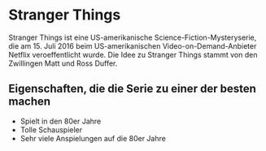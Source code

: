 # Stranger Things

Stranger Things ist eine US-amerikanische Science-Fiction-Mysteryserie, die am 15. Juli 2016 beim US-amerikanischen Video-on-Demand-Anbieter Netflix veroeffentlicht wurde. Die Idee zu Stranger Things stammt von den Zwillingen Matt und Ross Duffer.

## Eigenschaften, die die Serie zu einer der besten machen

* Spielt in den 80er Jahre
* Tolle Schauspieler
* Sehr viele Anspielungen auf die 80er Jahre
